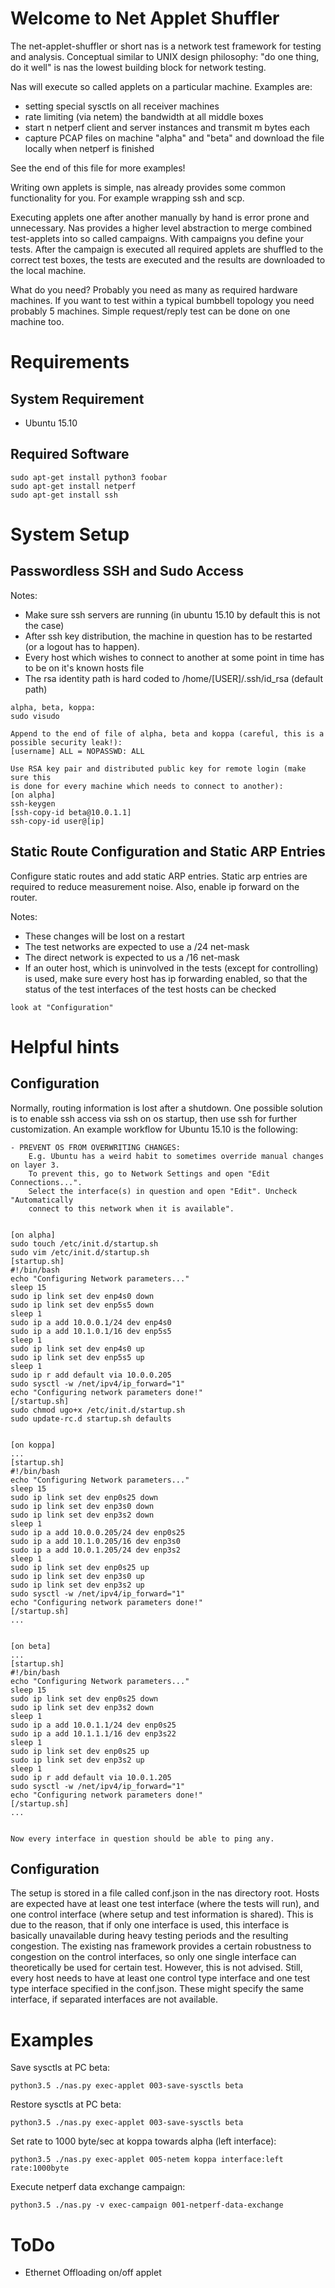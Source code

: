 # Welcome to Net Applet Shuffler #

The net-applet-shuffler or short nas is a network test framework for testing
and analysis. Conceptual similar to UNIX design philosophy: "do one thing, do
it well" is nas the lowest building block for network testing.

Nas will execute so called applets on a particular machine. Examples are:

* setting special sysctls on all receiver machines
* rate limiting (via netem) the bandwidth at all middle boxes
* start n netperf client and server instances and transmit m bytes each
* capture PCAP files on machine "alpha" and "beta" and download the file locally when netperf is finished

See the end of this file for more examples!

Writing own applets is simple, nas already provides some common
functionality for you. For example wrapping ssh and scp.

Executing applets one after another manually by hand is error prone and
unnecessary. Nas provides a higher level abstraction to merge combined
test-applets into so called campaigns. With campaigns you define your tests.
After the campaign is executed all required applets are shuffled to the correct
test boxes, the tests are executed and the results are downloaded to the local
machine.

What do you need? Probably you need as many as required hardware machines. If you
want to test within a typical bumbbell topology you need probably 5 machines.
Simple request/reply test can be done on one machine too.


# Requirements #

## System Requirement ##

* Ubuntu 15.10

## Required Software ##

```
sudo apt-get install python3 foobar
sudo apt-get install netperf
sudo apt-get install ssh
```

# System Setup #

## Passwordless SSH and Sudo Access ##

Notes:
- Make sure ssh servers are running (in ubuntu 15.10 by default this is not the case)
- After ssh key distribution, the machine in question has to be restarted (or
a logout has to happen).
- Every host which wishes to connect to another at some point in time has to be
on it's known hosts file
- The rsa identity path is hard coded to /home/[USER]/.ssh/id_rsa (default path)

```
alpha, beta, koppa:
sudo visudo

Append to the end of file of alpha, beta and koppa (careful, this is a
possible security leak!):
[username] ALL = NOPASSWD: ALL

Use RSA key pair and distributed public key for remote login (make sure this
is done for every machine which needs to connect to another):
[on alpha]
ssh-keygen
[ssh-copy-id beta@10.0.1.1]
ssh-copy-id user@[ip]
```


## Static Route Configuration and Static ARP Entries #

Configure static routes and add static ARP entries. Static
arp entries are required to reduce measurement noise. Also, enable ip forward
on the router.

Notes:
- These changes will be lost on a restart
- The test networks are expected to use a /24 net-mask
- The direct network is expected to us a /16 net-mask
- If an outer host, which is uninvolved in the tests (except for controlling) is
used, make sure every host has ip forwarding enabled, so that the status of the
test interfaces of the test hosts can be checked

```
look at "Configuration"
```


# Helpful hints #

## Configuration ##

Normally, routing information is lost after a shutdown. One possible solution
is to enable ssh access via ssh on os startup, then use ssh for further
customization. An example workflow for Ubuntu 15.10 is the following:

```
- PREVENT OS FROM OVERWRITING CHANGES:
    E.g. Ubuntu has a weird habit to sometimes override manual changes on layer 3.
    To prevent this, go to Network Settings and open "Edit Connections...".
    Select the interface(s) in question and open "Edit". Uncheck "Automatically
    connect to this network when it is available".


[on alpha]
sudo touch /etc/init.d/startup.sh
sudo vim /etc/init.d/startup.sh
[startup.sh]
#!/bin/bash
echo "Configuring Network parameters..."
sleep 15
sudo ip link set dev enp4s0 down
sudo ip link set dev enp5s5 down
sleep 1
sudo ip a add 10.0.0.1/24 dev enp4s0
sudo ip a add 10.1.0.1/16 dev enp5s5
sleep 1
sudo ip link set dev enp4s0 up
sudo ip link set dev enp5s5 up
sleep 1
sudo ip r add default via 10.0.0.205
sudo sysctl -w /net/ipv4/ip_forward="1"
echo "Configuring network parameters done!"
[/startup.sh]
sudo chmod ugo+x /etc/init.d/startup.sh
sudo update-rc.d startup.sh defaults


[on koppa]
...
[startup.sh]
#!/bin/bash
echo "Configuring Network parameters..."
sleep 15
sudo ip link set dev enp0s25 down
sudo ip link set dev enp3s0 down
sudo ip link set dev enp3s2 down
sleep 1
sudo ip a add 10.0.0.205/24 dev enp0s25
sudo ip a add 10.1.0.205/16 dev enp3s0
sudo ip a add 10.0.1.205/24 dev enp3s2
sleep 1
sudo ip link set dev enp0s25 up
sudo ip link set dev enp3s0 up
sudo ip link set dev enp3s2 up
sudo sysctl -w /net/ipv4/ip_forward="1"
echo "Configuring network parameters done!"
[/startup.sh]
...


[on beta]
...
[startup.sh]
#!/bin/bash
echo "Configuring Network parameters..."
sleep 15
sudo ip link set dev enp0s25 down
sudo ip link set dev enp3s2 down
sleep 1
sudo ip a add 10.0.1.1/24 dev enp0s25
sudo ip a add 10.1.1.1/16 dev enp3s22
sleep 1
sudo ip link set dev enp0s25 up
sudo ip link set dev enp3s2 up
sleep 1
sudo ip r add default via 10.0.1.205
sudo sysctl -w /net/ipv4/ip_forward="1"
echo "Configuring network parameters done!"
[/startup.sh]
...


Now every interface in question should be able to ping any.
```

## Configuration ##

The setup is stored in a file called conf.json in the nas directory root.
Hosts are expected have at least one test interface (where the tests will run),
and one control interface (where setup and test information is shared).
This is due to the reason, that if only one interface is used, this interface is
basically unavailable during heavy testing periods and the resulting congestion.
The existing nas framework provides a certain robustness to congestion on the control interfaces, so
only one single interface can theoretically be used for certain test. However,
this is not advised. Still, every host needs to have at least one control type
interface and one test type interface specified in the conf.json. These might specify the
same interface, if separated interfaces are not available.



# Examples #


Save sysctls at PC beta:

```
python3.5 ./nas.py exec-applet 003-save-sysctls beta
```


Restore sysctls at PC beta:

```
python3.5 ./nas.py exec-applet 003-save-sysctls beta
```

Set rate to 1000 byte/sec at koppa towards alpha (left interface):

```
python3.5 ./nas.py exec-applet 005-netem koppa interface:left rate:1000byte
```

Execute netperf data exchange campaign:

```
python3.5 ./nas.py -v exec-campaign 001-netperf-data-exchange
```


# ToDo #

* Ethernet Offloading on/off applet
